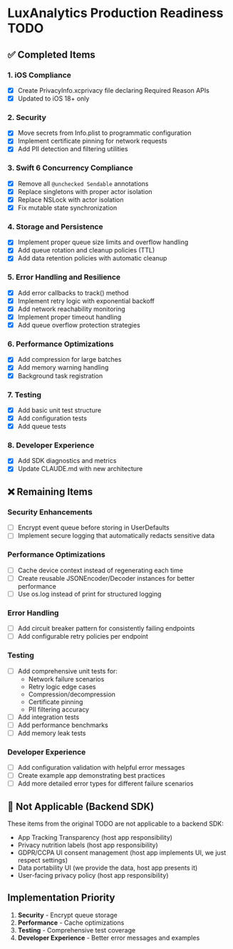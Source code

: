 # LuxAnalytics Production Readiness TODO

## ✅ Completed Items

### 1. iOS Compliance
- [x] Create PrivacyInfo.xcprivacy file declaring Required Reason APIs
- [x] Updated to iOS 18+ only

### 2. Security 
- [x] Move secrets from Info.plist to programmatic configuration
- [x] Implement certificate pinning for network requests
- [x] Add PII detection and filtering utilities

### 3. Swift 6 Concurrency Compliance
- [x] Remove all `@unchecked Sendable` annotations
- [x] Replace singletons with proper actor isolation
- [x] Replace NSLock with actor isolation
- [x] Fix mutable state synchronization

### 4. Storage and Persistence
- [x] Implement proper queue size limits and overflow handling
- [x] Add queue rotation and cleanup policies (TTL)
- [x] Add data retention policies with automatic cleanup

### 5. Error Handling and Resilience
- [x] Add error callbacks to track() method
- [x] Implement retry logic with exponential backoff
- [x] Add network reachability monitoring
- [x] Implement proper timeout handling
- [x] Add queue overflow protection strategies

### 6. Performance Optimizations
- [x] Add compression for large batches
- [x] Add memory warning handling
- [x] Background task registration

### 7. Testing
- [x] Add basic unit test structure
- [x] Add configuration tests
- [x] Add queue tests

### 8. Developer Experience
- [x] Add SDK diagnostics and metrics
- [x] Update CLAUDE.md with new architecture

## ❌ Remaining Items

### Security Enhancements
- [ ] Encrypt event queue before storing in UserDefaults
- [ ] Implement secure logging that automatically redacts sensitive data

### Performance Optimizations
- [ ] Cache device context instead of regenerating each time
- [ ] Create reusable JSONEncoder/Decoder instances for better performance
- [ ] Use os.log instead of print for structured logging

### Error Handling
- [ ] Add circuit breaker pattern for consistently failing endpoints
- [ ] Add configurable retry policies per endpoint

### Testing
- [ ] Add comprehensive unit tests for:
  - Network failure scenarios
  - Retry logic edge cases
  - Compression/decompression
  - Certificate pinning
  - PII filtering accuracy
- [ ] Add integration tests
- [ ] Add performance benchmarks
- [ ] Add memory leak tests

### Developer Experience
- [ ] Add configuration validation with helpful error messages
- [ ] Create example app demonstrating best practices
- [ ] Add more detailed error types for different failure scenarios

## 🚫 Not Applicable (Backend SDK)

These items from the original TODO are not applicable to a backend SDK:
- App Tracking Transparency (host app responsibility)
- Privacy nutrition labels (host app responsibility)
- GDPR/CCPA UI consent management (host app implements UI, we just respect settings)
- Data portability UI (we provide the data, host app presents it)
- User-facing privacy policy (host app responsibility)

## Implementation Priority

1. **Security** - Encrypt queue storage
2. **Performance** - Cache optimizations
3. **Testing** - Comprehensive test coverage
4. **Developer Experience** - Better error messages and examples